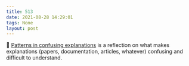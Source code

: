 ```yaml
---
title: 513
date: 2021-08-28 14:29:01
tags: None
layout: post
---
```


📄 [Patterns in confusing explanations](https://jvns.ca/blog/confusing-explanations/) is a reflection on what makes explanations (papers, documentation, articles, whatever) confusing and difficult to understand.
